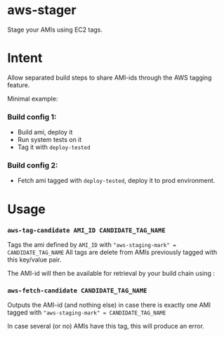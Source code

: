 aws-stager
==========

Stage your AMIs using EC2 tags.


Intent
======
Allow separated build steps to share AMI-ids through the AWS tagging feature.

Minimal example:

### Build config 1:

* Build ami, deploy it
* Run system tests on it
* Tag it with `deploy-tested`

### Build config 2:

* Fetch ami tagged with `deploy-tested`, deploy it to prod environment.


Usage
=====


### `aws-tag-candidate AMI_ID CANDIDATE_TAG_NAME`


Tags the ami defined by `AMI_ID` with 
`"aws-staging-mark" = CANDIDATE_TAG_NAME`
All tags are delete from AMIs previously tagged with this key/value pair.


The AMI-id will then be available for retrieval by your build chain using :

### `aws-fetch-candidate CANDIDATE_TAG_NAME`

Outputs the AMI-id (and nothing else) in case there is exactly one AMI
tagged with 
`"aws-staging-mark" = CANDIDATE_TAG_NAME`

In case several (or no) AMIs have this tag, this will produce an error.
